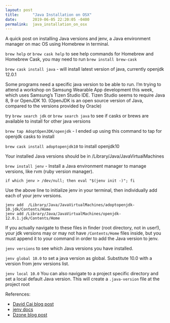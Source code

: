 ```yaml
---
layout: post
title:      "Java Installation on OSX"
date:       2019-06-05 22:20:05 -0400
permalink:  java_installation_on_osx
---
```



A quick post on installing Java versions and jenv, a Java environment manager on mac OS using Homebrew in terminal.

`brew help` or `brew cask help` to see help commands for Homebrew and Homebrew Cask, you may need to run `brew install brew-cask` 

`brew cask install java` - will install latest version of java, currently openjdk 12.0.1

Some programs need a specific java version to be able to run. I’m trying to attend a workshop on Samsung Wearable App development this week, which uses Samsung’s Tizen Studio IDE. Tizen Studio seems to require Java 8, 9 or OpenJDK 10. (OpenJDK is an open source version of Java, compared to the versions provided by Oracle)

try `brew search jdk` or `brew search java` to see if casks or brews are available to install for other java versions

`brew tap AdoptOpenJDK/openjdk` - I ended up using this command to tap for openjdk casks to install

`brew cask install adoptopenjdk10` to install openjdk10

Your installed Java versions should be in /Library/Java/JavaVirtualMachines 

`brew install jenv` - Install a Java environment manager to manage versions, like rvm (ruby version manager).

```
if which jenv > /dev/null; then eval "$(jenv init -)"; fi
```

Use the above line to initialize jenv in your terminal, then individually add each of your jenv versions.

```
jenv add  /Library/Java/JavaVirtualMachines/adoptopenjdk-10.jdk/Contents/Home
jenv add /Library/Java/JavaVirtualMachines/openjdk-12.0.1.jdk/Contents/Home
```

If you actually navigate to these files in finder (root directory, not in user!), your jdk versions may or may not have `/Contents/Home` files inside, but you must append it to your command in order to add the Java version to jenv.

`jenv versions` to see which Java versions you have installed.

`jenv global 10.0` to set a java version as global. Substitute 10.0 with a version from jenv versions list.

`jenv local 10.0` You can also navigate to a project specific directory and set a local default Java version. This will create a `.java-version` file at the project root

References: 
* [David Cai blog post](http://davidcai.github.io/blog/posts/install-multiple-jdk-on-mac/)
* [jenv docs](http://www.jenv.be/)
* [Dzone blog post](https://dzone.com/articles/install-openjdk-versions-on-the-mac)

